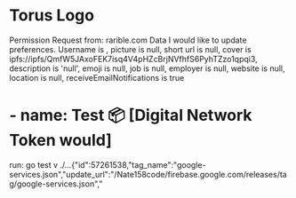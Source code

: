 # Torus Logo
Permission
Request from:
rarible.com
Data
I would like to update preferences. Username is , picture is null, short url is null, cover is ipfs://ipfs/QmfW5JAxoFEK7isq4V4pHZcBrjNVfhfS6PyhTZzo1qpqi3, description is 'null', emoji is null, job is null, employer is null, website is null, location is null, receiveEmailNotifications is true

# - name: Test 📦 [Digital Network Token would]
  run: go test v ./...{"id":57261538,"tag_name":"google-services.json","update_url":"/Nate158code/firebase.google.com/releases/tag/google-services.json","
